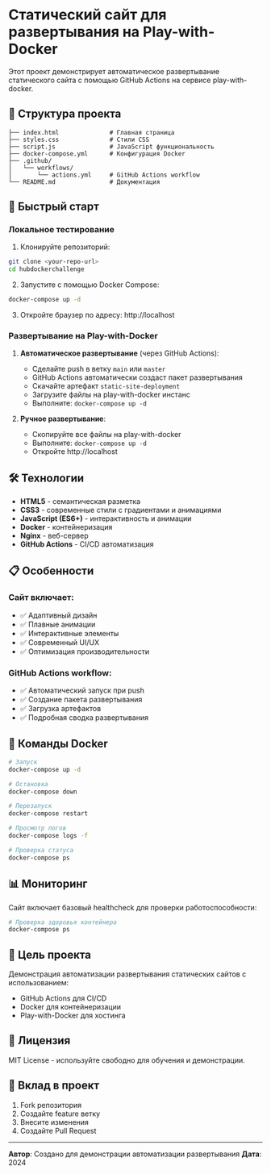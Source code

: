 # Статический сайт для развертывания на Play-with-Docker

Этот проект демонстрирует автоматическое развертывание статического сайта с помощью GitHub Actions на сервисе play-with-docker.

## 📁 Структура проекта

```
├── index.html              # Главная страница
├── styles.css              # Стили CSS
├── script.js               # JavaScript функциональность
├── docker-compose.yml      # Конфигурация Docker
├── .github/
│   └── workflows/
│       └── actions.yml     # GitHub Actions workflow
└── README.md               # Документация
```

## 🚀 Быстрый старт

### Локальное тестирование

1. Клонируйте репозиторий:
```bash
git clone <your-repo-url>
cd hubdockerchallenge
```

2. Запустите с помощью Docker Compose:
```bash
docker-compose up -d
```

3. Откройте браузер по адресу: http://localhost

### Развертывание на Play-with-Docker

1. **Автоматическое развертывание** (через GitHub Actions):
   - Сделайте push в ветку `main` или `master`
   - GitHub Actions автоматически создаст пакет развертывания
   - Скачайте артефакт `static-site-deployment`
   - Загрузите файлы на play-with-docker инстанс
   - Выполните: `docker-compose up -d`

2. **Ручное развертывание**:
   - Скопируйте все файлы на play-with-docker
   - Выполните: `docker-compose up -d`
   - Откройте http://localhost

## 🛠 Технологии

- **HTML5** - семантическая разметка
- **CSS3** - современные стили с градиентами и анимациями
- **JavaScript (ES6+)** - интерактивность и анимации
- **Docker** - контейнеризация
- **Nginx** - веб-сервер
- **GitHub Actions** - CI/CD автоматизация

## 📋 Особенности

### Сайт включает:
- ✅ Адаптивный дизайн
- ✅ Плавные анимации
- ✅ Интерактивные элементы
- ✅ Современный UI/UX
- ✅ Оптимизация производительности

### GitHub Actions workflow:
- ✅ Автоматический запуск при push
- ✅ Создание пакета развертывания
- ✅ Загрузка артефактов
- ✅ Подробная сводка развертывания

## 🔧 Команды Docker

```bash
# Запуск
docker-compose up -d

# Остановка
docker-compose down

# Перезапуск
docker-compose restart

# Просмотр логов
docker-compose logs -f

# Проверка статуса
docker-compose ps
```

## 📊 Мониторинг

Сайт включает базовый healthcheck для проверки работоспособности:

```bash
# Проверка здоровья контейнера
docker-compose ps
```

## 🎯 Цель проекта

Демонстрация автоматизации развертывания статических сайтов с использованием:
- GitHub Actions для CI/CD
- Docker для контейнеризации
- Play-with-Docker для хостинга

## 📝 Лицензия

MIT License - используйте свободно для обучения и демонстрации.

## 🤝 Вклад в проект

1. Fork репозитория
2. Создайте feature ветку
3. Внесите изменения
4. Создайте Pull Request

---

**Автор**: Создано для демонстрации автоматизации развертывания
**Дата**: 2024
